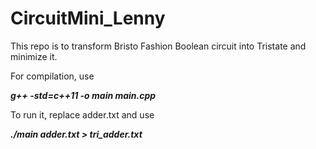 # CircuitMini_Lenny
This repo is to transform Bristo Fashion Boolean circuit into Tristate and minimize it.

For compilation, use 

***g++ -std=c++11 -o main main.cpp***

To run it, replace adder.txt and use 

***./main adder.txt > tri_adder.txt***

